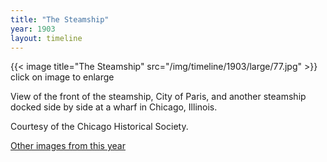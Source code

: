 ```yaml
---
title: "The Steamship"
year: 1903
layout: timeline
---
```


{{< image title="The Steamship" src="/img/timeline/1903/large/77.jpg" >}}
click on image to enlarge

View of the front of the steamship, City of Paris, and another steamship docked side by side at a wharf in Chicago, Illinois. 

Courtesy of the Chicago Historical Society.  

[Other images from this year](/historical/timeline/1903)
